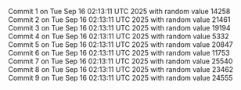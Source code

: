 Commit 1 on Tue Sep 16 02:13:11 UTC 2025 with random value 14258
Commit 2 on Tue Sep 16 02:13:11 UTC 2025 with random value 21461
Commit 3 on Tue Sep 16 02:13:11 UTC 2025 with random value 19194
Commit 4 on Tue Sep 16 02:13:11 UTC 2025 with random value 5332
Commit 5 on Tue Sep 16 02:13:11 UTC 2025 with random value 20847
Commit 6 on Tue Sep 16 02:13:11 UTC 2025 with random value 11753
Commit 7 on Tue Sep 16 02:13:11 UTC 2025 with random value 25540
Commit 8 on Tue Sep 16 02:13:11 UTC 2025 with random value 23462
Commit 9 on Tue Sep 16 02:13:11 UTC 2025 with random value 24555
